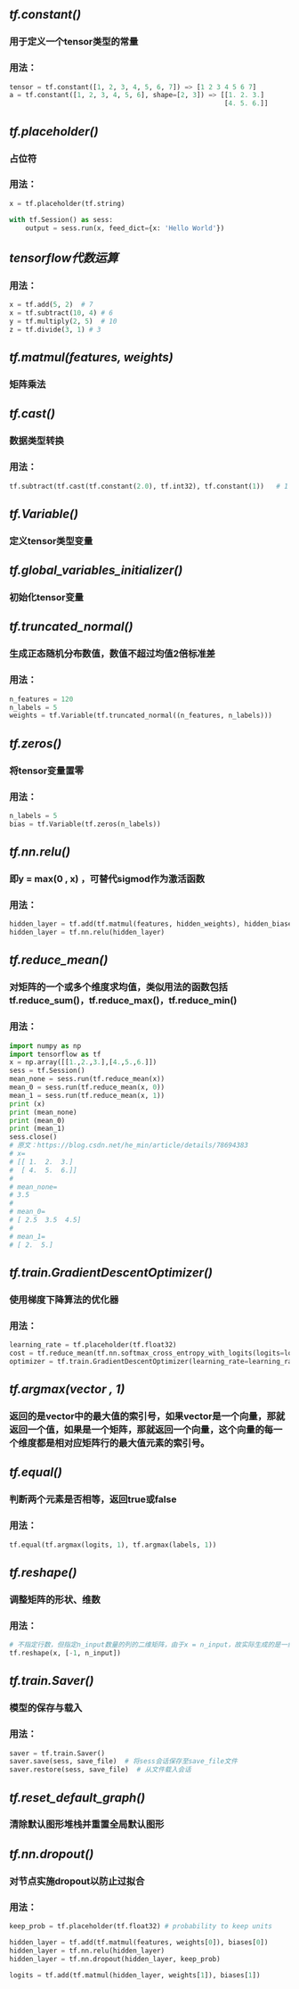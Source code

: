 ## _tf.constant()_
### 用于定义一个tensor类型的常量
### 用法：
```python
tensor = tf.constant([1, 2, 3, 4, 5, 6, 7]) => [1 2 3 4 5 6 7]  
a = tf.constant([1, 2, 3, 4, 5, 6], shape=[2, 3]) => [[1. 2. 3.] 
                                                      [4. 5. 6.]]  
```

## _tf.placeholder()_
### 占位符
### 用法：
```python
x = tf.placeholder(tf.string)

with tf.Session() as sess:
    output = sess.run(x, feed_dict={x: 'Hello World'})
```

## _tensorflow代数运算_
### 用法：
```python
x = tf.add(5, 2)  # 7
x = tf.subtract(10, 4) # 6
y = tf.multiply(2, 5)  # 10
z = tf.divide(3, 1) # 3
```

## _tf.matmul(features, weights)_
### 矩阵乘法

## _tf.cast()_
### 数据类型转换
### 用法：
```python
tf.subtract(tf.cast(tf.constant(2.0), tf.int32), tf.constant(1))   # 1
```

## _tf.Variable()_
### 定义tensor类型变量


## _tf.global_variables_initializer()_
### 初始化tensor变量


## _tf.truncated_normal()_
### 生成正态随机分布数值，数值不超过均值2倍标准差
### 用法：
```python
n_features = 120
n_labels = 5
weights = tf.Variable(tf.truncated_normal((n_features, n_labels)))
```

## _tf.zeros()_
### 将tensor变量置零
### 用法：
```python
n_labels = 5
bias = tf.Variable(tf.zeros(n_labels))
```

## _tf.nn.relu()_
### 即y = max(0 , x) ，可替代sigmod作为激活函数
### 用法：
```python
hidden_layer = tf.add(tf.matmul(features, hidden_weights), hidden_biases)
hidden_layer = tf.nn.relu(hidden_layer)
```

## _tf.reduce_mean()_
### 对矩阵的一个或多个维度求均值，类似用法的函数包括tf.reduce_sum()，tf.reduce_max()，tf.reduce_min()
### 用法：
```python
import numpy as np
import tensorflow as tf
x = np.array([[1.,2.,3.],[4.,5.,6.]])
sess = tf.Session()
mean_none = sess.run(tf.reduce_mean(x))
mean_0 = sess.run(tf.reduce_mean(x, 0))
mean_1 = sess.run(tf.reduce_mean(x, 1))
print (x)
print (mean_none)
print (mean_0)
print (mean_1)
sess.close()
# 原文：https://blog.csdn.net/he_min/article/details/78694383 
# x=
# [[ 1.  2.  3.]
#  [ 4.  5.  6.]]
# 
# mean_none=
# 3.5
#
# mean_0=
# [ 2.5  3.5  4.5]
# 
# mean_1=
# [ 2.  5.]
```

## _tf.train.GradientDescentOptimizer()_
### 使用梯度下降算法的优化器
### 用法：
```python
learning_rate = tf.placeholder(tf.float32)
cost = tf.reduce_mean(tf.nn.softmax_cross_entropy_with_logits(logits=logits, labels=labels))
optimizer = tf.train.GradientDescentOptimizer(learning_rate=learning_rate).minimize(cost)
```

## _tf.argmax(vector , 1)_
### 返回的是vector中的最大值的索引号，如果vector是一个向量，那就返回一个值，如果是一个矩阵，那就返回一个向量，这个向量的每一个维度都是相对应矩阵行的最大值元素的索引号。

## _tf.equal()_
### 判断两个元素是否相等，返回true或false
### 用法：
```python
tf.equal(tf.argmax(logits, 1), tf.argmax(labels, 1))
```

## _tf.reshape()_
### 调整矩阵的形状、维数
### 用法：
```python
# 不指定行数，但指定n_input数量的列的二维矩阵，由于x = n_input，故实际生成的是一维列向量
tf.reshape(x, [-1, n_input])
```

## _tf.train.Saver()_
### 模型的保存与载入
### 用法：
```python
saver = tf.train.Saver()
saver.save(sess, save_file)  # 将sess会话保存至save_file文件
saver.restore(sess, save_file)  # 从文件载入会话
```

## _tf.reset_default_graph()_
### 清除默认图形堆栈并重置全局默认图形

## _tf.nn.dropout()_
### 对节点实施dropout以防止过拟合
### 用法：
```python
keep_prob = tf.placeholder(tf.float32) # probability to keep units

hidden_layer = tf.add(tf.matmul(features, weights[0]), biases[0])
hidden_layer = tf.nn.relu(hidden_layer)
hidden_layer = tf.nn.dropout(hidden_layer, keep_prob)

logits = tf.add(tf.matmul(hidden_layer, weights[1]), biases[1])
```
















